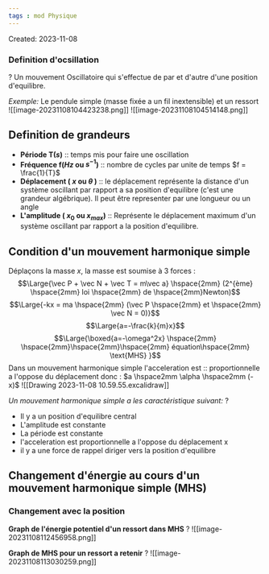 ```yaml
---
tags : mod Physique
---
```

Created: 2023-11-08

### Definition d'ocsillation
?
Un mouvement Oscillatoire qui s'effectue de par et d'autre d'une position d'equilibre.

*Exemple:* Le pendule simple (masse fixée a un fil inextensible) et un ressort
![[image-20231108104423238.png]]  ![[image-20231108104514148.png]]

## Definition de grandeurs
- **Période T($s$)** :: temps mis pour faire une oscillation
- **Fréquence f($Hz$ ou $s^{-1}$)** :: nombre de cycles par unite de temps $f = \frac{1}{T}$
- **Déplacement ( $x$ ou $\theta$ )** :: le déplacement représente la distance d'un système oscillant par rapport a sa position d'equilibre (c'est une grandeur algébrique). Il peut être representer par une longueur ou un angle
- **L'amplitude ( $x_{0}$ ou $x_{max}$)** :: Représente le déplacement maximum d'un système oscillant par rapport a la position d'equilibre. 

## Condition d'un mouvement harmonique simple 

Déplaçons la masse $x$, la masse est soumise à 3 forces : $$\Large{\vec P + \vec N + \vec T = m\vec a} \hspace{2mm} (2^{ème} \hspace{2mm} loi \hspace{2mm} de \hspace{2mm}Newton)$$ $$\Large{-kx = ma \hspace{2mm} (\vec P \hspace{2mm} et \hspace{2mm} \vec N = 0)}$$ $$\Large{a=-\frac{k}{m}x}$$ $$\Large{\boxed{a=-\omega^2x} \hspace{2mm} \hspace{2mm}\hspace{2mm}\hspace{2mm} équation\hspace{2mm} \text{MHS} }$$
Dans un mouvement harmonique simple l'acceleration est :: proportionnelle a l'oppose du déplacement donc : $a \hspace2mm \alpha \hspace2mm (-x)$ ![[Drawing 2023-11-08 10.59.55.excalidraw]]

*Un mouvement harmonique simple  a les caractéristique suivant:* 
?
- Il y a un position d'equilibre central
- L'amplitude est constante
- La période est constante
- l'acceleration est proportionnelle a l'oppose du déplacement x
- il y a une force de rappel diriger vers la position d'equilibre

## Changement d'énergie au cours d'un mouvement harmonique simple (MHS)

### Changement avec la position 

**Graph de l'énergie potentiel d'un ressort dans MHS** 
?
![[image-20231108112456958.png]]

**Graph de MHS pour un ressort a retenir**
?
![[image-20231108113030259.png]]

